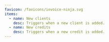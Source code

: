 ```yaml
---
favicon: /favicons/invoice-ninja.svg
items:
  - name: New clients
    desc: Triggers when a new client is added.
  - name: New credits
    desc: Triggers when a new credit is added.
---
```


<script setup>
  import CustomListing from '../../components/CustomListing.vue'
</script>

<CustomListing />
